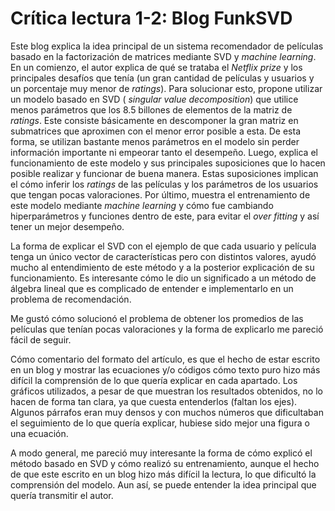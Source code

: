 # Crítica lectura 1-2: Blog FunkSVD

Este blog explica la idea principal de un sistema recomendador de películas basado en la factorización de matrices mediante SVD y *machine learning*.  En un comienzo, el autor explica de qué se trataba el *Netflix prize* y los principales desafíos que tenía (un gran cantidad de películas y usuarios y un porcentaje muy menor de *ratings*). Para solucionar esto, propone utilizar un modelo basado en SVD ( *singular value decomposition*) que utilice menos parámetros que los 8.5 billones de elementos de la matriz de *ratings*. Este consiste básicamente en descomponer la gran matriz en submatrices que aproximen con el menor error posible a esta. De esta forma, se utilizan bastante menos parámetros en el modelo sin perder información importante ni empeorar tanto el desempeño. Luego, explica el funcionamiento de este modelo y sus principales suposiciones que lo hacen posible realizar y funcionar de buena manera. Estas suposiciones implican el cómo inferir los *ratings* de las películas y los parámetros de los usuarios que tengan pocas valoraciones. Por último, muestra el entrenamiento de este modelo mediante *machine learning* y cómo fue cambiando hiperparámetros y funciones dentro de este, para evitar el *over fitting*  y así tener un mejor desempeño.

La forma de explicar el SVD con el ejemplo de que cada usuario y película tenga un único vector de características pero con distintos valores, ayudó mucho al entendimiento de este método y a la posterior explicación de su funcionamiento. Es interesante cómo le dio un significado a un método de álgebra lineal que es complicado de entender e implementarlo en un problema de recomendación.

Me gustó cómo solucionó el problema de obtener los promedios de las películas que tenían pocas valoraciones y la forma de explicarlo me pareció fácil de seguir.

Cómo comentario del formato del artículo, es que el hecho de estar escrito en un blog y mostrar las ecuaciones  y/o códigos cómo texto puro hizo más difícil la comprensión de lo que quería explicar en cada apartado. Los gráficos utilizados, a pesar de que muestran los resultados obtenidos, no lo hacen de forma tan clara, ya que cuesta entenderlos (faltan los ejes). Algunos párrafos eran muy densos y con muchos números que dificultaban el seguimiento de lo que quería explicar, hubiese sido mejor una figura o una ecuación.

A modo general, me pareció muy interesante la forma de cómo explicó el método basado en SVD y cómo realizó su entrenamiento,  aunque el hecho de que este escrito en un blog hizo más difícil la lectura, lo que dificultó la comprensión del modelo. Aun así, se puede entender la idea principal que quería transmitir el autor.




